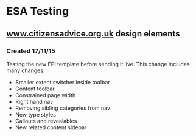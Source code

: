 # ESA Testing
## www.citizensadvice.org.uk design elements
### Created 17/11/15

Testing the new EPI template before sending it live. This change includes many changes:
- Smaller extent switcher inside toolbar
- Content toolbar
- Constrained page width
- Right hand nav
- Removing sibling categories from nav
- New type styles
- Callouts and revealables
- New related content sidebar